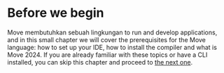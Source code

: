 # Before we begin

Move membutuhkan sebuah lingkungan to run and develop applications, and in this small chapter we will
cover the prerequisites for the Move language: how to set up your IDE, how to install the compiler
and what is Move 2024. If you are already familiar with these topics or have a CLI installed, you
can skip this chapter and proceed to [the next one](../your-first-move/hello-world.md).
